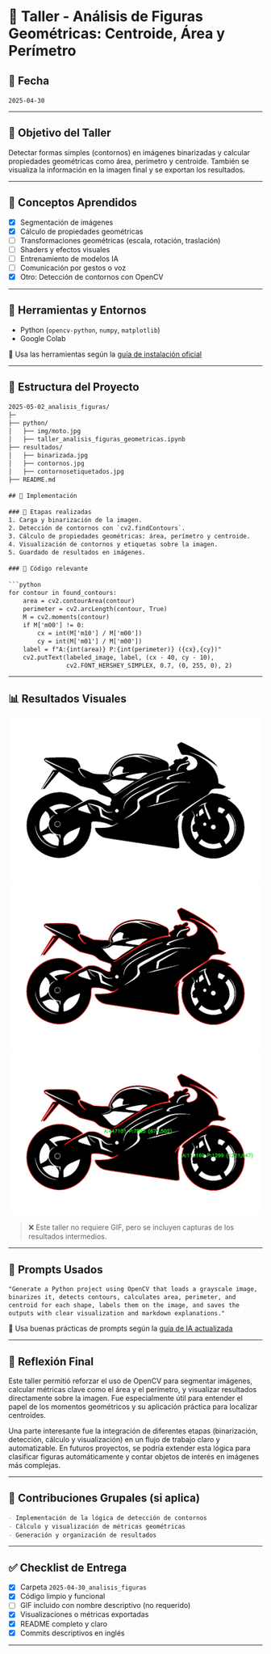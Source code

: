 # 🧪 Taller - Análisis de Figuras Geométricas: Centroide, Área y Perímetro

## 📅 Fecha
`2025-04-30`

---

## 🎯 Objetivo del Taller

Detectar formas simples (contornos) en imágenes binarizadas y calcular propiedades geométricas como área, perímetro y centroide. También se visualiza la información en la imagen final y se exportan los resultados.

---

## 🧠 Conceptos Aprendidos

- [x] Segmentación de imágenes
- [x] Cálculo de propiedades geométricas
- [ ] Transformaciones geométricas (escala, rotación, traslación)
- [ ] Shaders y efectos visuales
- [ ] Entrenamiento de modelos IA
- [ ] Comunicación por gestos o voz
- [x] Otro: Detección de contornos con OpenCV

---

## 🔧 Herramientas y Entornos

- Python (`opencv-python`, `numpy`, `matplotlib`)
- Google Colab

📌 Usa las herramientas según la [guía de instalación oficial](./guia_instalacion_entornos_visual.md)

---

## 📁 Estructura del Proyecto

```
2025-05-02_analisis_figuras/
├─
├── python/ 
│   ├── img/moto.jpg
│   ├── taller_analisis_figuras_geometricas.ipynb
├── resultados/
│   ├── binarizada.jpg
│   ├── contornos.jpg
│   ├── contornosetiquetados.jpg
├── README.md

## 🧪 Implementación

### 🔹 Etapas realizadas
1. Carga y binarización de la imagen.
2. Detección de contornos con `cv2.findContours`.
3. Cálculo de propiedades geométricas: área, perímetro y centroide.
4. Visualización de contornos y etiquetas sobre la imagen.
5. Guardado de resultados en imágenes.

### 🔹 Código relevante

```python
for contour in found_contours:
    area = cv2.contourArea(contour)
    perimeter = cv2.arcLength(contour, True)
    M = cv2.moments(contour)
    if M['m00'] != 0:
        cx = int(M['m10'] / M['m00'])
        cy = int(M['m01'] / M['m00'])
    label = f"A:{int(area)} P:{int(perimeter)} ({cx},{cy})"
    cv2.putText(labeled_image, label, (cx - 40, cy - 10),
                cv2.FONT_HERSHEY_SIMPLEX, 0.7, (0, 255, 0), 2)
```

---

## 📊 Resultados Visuales

![Binarizada](./resultados/binarizada.jpg)
![Contornos Detectados](./resultados/contornos.jpg)
![Contornos Etiquetados](./resultados/contornosetiquetados.jpg)

> ❌ Este taller no requiere GIF, pero se incluyen capturas de los resultados intermedios.

---

## 🧩 Prompts Usados

```text
"Generate a Python project using OpenCV that loads a grayscale image, binarizes it, detects contours, calculates area, perimeter, and centroid for each shape, labels them on the image, and saves the outputs with clear visualization and markdown explanations."
```

📎 Usa buenas prácticas de prompts según la [guía de IA actualizada](./guia_prompts_inteligencias_artificiales_actualizada.md)

---

## 💬 Reflexión Final

Este taller permitió reforzar el uso de OpenCV para segmentar imágenes, calcular métricas clave como el área y el perímetro, y visualizar resultados directamente sobre la imagen. Fue especialmente útil para entender el papel de los momentos geométricos y su aplicación práctica para localizar centroides.

Una parte interesante fue la integración de diferentes etapas (binarización, detección, cálculo y visualización) en un flujo de trabajo claro y automatizable. En futuros proyectos, se podría extender esta lógica para clasificar figuras automáticamente y contar objetos de interés en imágenes más complejas.

---

## 👥 Contribuciones Grupales (si aplica)

```markdown
- Implementación de la lógica de detección de contornos
- Cálculo y visualización de métricas geométricas
- Generación y organización de resultados
```

---

## ✅ Checklist de Entrega

- [x] Carpeta `2025-04-30_analisis_figuras`
- [x] Código limpio y funcional
- [ ] GIF incluido con nombre descriptivo (no requerido)
- [x] Visualizaciones o métricas exportadas
- [x] README completo y claro
- [x] Commits descriptivos en inglés

---
